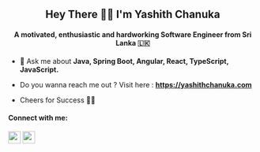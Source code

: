 
<h2 align="center">Hey There 👋🏼 I'm Yashith Chanuka</h2>
<h4 align="center">A motivated, enthusiastic and hardworking Software Engineer from Sri Lanka 🇱🇰</h4>

- 💬 Ask me about **Java, Spring Boot, Angular, React, TypeScript, JavaScript.**

- Do you wanna reach me out ? Visit here : **https://yashithchanuka.com**

- Cheers for Success 👊🏼
  
<h4 align="left">Connect with me:</h4>
<p align="left">
<a href="https://linkedin.com/in/yashith-chanuka-0897a3173" target="_blank"><img align="center" src="https://raw.githubusercontent.com/rahuldkjain/github-profile-readme-generator/master/src/images/icons/Social/linked-in-alt.svg" alt="yashith-chanuka-0897a3173" height="25" width="25" /></a>
<a href="https://instagram.com/yashithchanuuu" target="_blank"><img align="center" src="https://raw.githubusercontent.com/rahuldkjain/github-profile-readme-generator/master/src/images/icons/Social/instagram.svg" alt="yashithchanuuu" height="25" width="25" /></a>
</p>  


